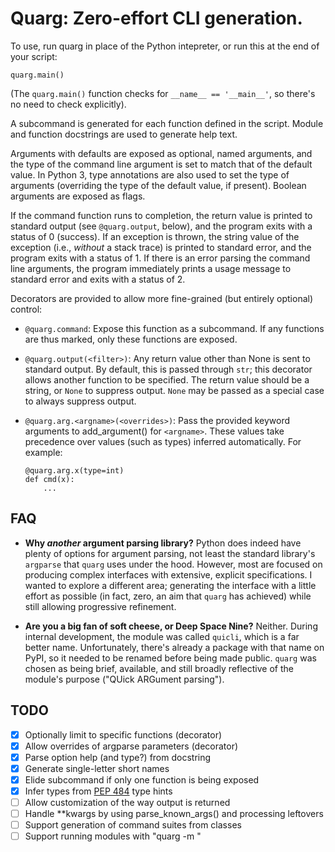 # Quarg: Zero-effort CLI generation.


To use, run quarg in place of the Python intepreter, or run this at the end of your script:

    quarg.main()

(The `quarg.main()` function checks for `__name__ == '__main__'`, so
there's no need to check explicitly).

A subcommand is generated for each function defined in the
script. Module and function docstrings are used to generate help text.

Arguments with defaults are exposed as optional, named arguments, and
the type of the command line argument is set to match that of the
default value. In Python 3, type annotations are also used to set the
type of arguments (overriding the type of the default value, if
present). Boolean arguments are exposed as flags.

If the command function runs to completion, the return value is
printed to standard output (see `@quarg.output`, below), and the
program exits with a status of 0 (success). If an exception is thrown,
the string value of the exception (i.e., _without_ a stack trace) is
printed to standard error, and the program exits with a status
of 1. If there is an error parsing the command line arguments, the
program immediately prints a usage message to standard error and exits
with a status of 2.

Decorators are provided to allow more fine-grained (but entirely
optional) control:

- `@quarg.command`: Expose this function as a subcommand. If any functions are
thus marked, only these functions are exposed.

- `@quarg.output(<filter>)`: Any return value other than None is sent
  to standard output. By default, this is passed through `str`; this
  decorator allows another function to be specified. The return value
  should be a string, or `None` to suppress output. `None` may be
  passed as a special case to always suppress output.

- `@quarg.arg.<argname>(<overrides>)`: Pass the provided keyword arguments to
add_argument() for `<argname>`. These values take precedence over values (such as types) inferred automatically. For example:

    ```
    @quarg.arg.x(type=int)
    def cmd(x):
        ...
    ```

## FAQ

- **Why _another_ argument parsing library?** Python does indeed have plenty of options for argument parsing, not least the standard library's `argparse` that `quarg` uses under the hood. However, most are focused on producing complex interfaces with extensive, explicit specifications. I wanted to explore a different area; generating the interface with a little effort as possible (in fact, zero, an aim that `quarg` has achieved) while still allowing progressive refinement.

- **Are you a big fan of soft cheese, or Deep Space Nine?** Neither. During internal development, the module was called `quicli`, which is a far better name. Unfortunately, there's already a package with that name on PyPI, so it needed to be renamed before being made public. `quarg` was chosen as being brief, available, and still broadly reflective of the module's purpose ("QUick ARGument parsing").

## TODO

- [x] Optionally limit to specific functions (decorator)
- [x] Allow overrides of argparse parameters (decorator)
- [x] Parse option help (and type?) from docstring
- [x] Generate single-letter short names
- [x] Elide subcommand if only one function is being exposed
- [x] Infer types from [PEP 484](https://www.python.org/dev/peps/pep-0484/) type hints
- [ ] Allow customization of the way output is returned
- [ ] Handle **kwargs by using parse_known_args() and processing leftovers
- [ ] Support generation of command suites from classes
- [ ] Support running modules with "quarg -m <modulename>"
